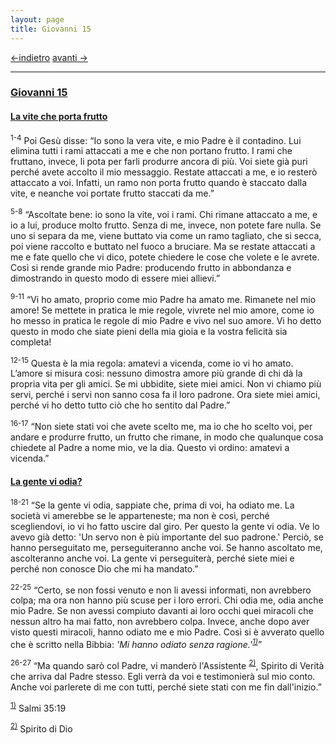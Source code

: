 ```yaml
---
layout: page
title: Giovanni 15
---
```

[<-indietro](gv14.html) [avanti ->](gv16.html)

--------------------------------
### <a href="" id="giovanni_15">Giovanni 15</a>

#### <a href="" id="la_vite_che_porta_frutto">La vite che porta frutto</a>

<sup>1-4</sup> Poi Gesù disse: “Io sono la vera vite, e mio Padre è il contadino. Lui elimina tutti i rami attaccati a me e che non portano frutto. I rami che fruttano, invece, li pota per farli produrre ancora di più. Voi siete già puri perché avete accolto il mio messaggio. Restate attaccati a me, e io resterò attaccato a voi. Infatti, un ramo non porta frutto quando è staccato dalla vite, e neanche voi portate frutto staccati da me.”

<sup>5-8</sup> “Ascoltate bene: io sono la vite, voi i rami. Chi rimane attaccato a me, e io a lui, produce molto frutto. Senza di me, invece, non potete fare nulla. Se uno si separa da me, viene buttato via come un ramo tagliato, che si secca, poi viene raccolto e buttato nel fuoco a bruciare. Ma se restate attaccati a me e fate quello che vi dico, potete chiedere le cose che volete e le avrete. Così si rende grande mio Padre: producendo frutto in abbondanza e dimostrando in questo modo di essere miei allievi.”

<sup>9-11</sup> “Vi ho amato, proprio come mio Padre ha amato me. Rimanete nel mio amore! Se mettete in pratica le mie regole, vivrete nel mio amore, come io ho messo in pratica le regole di mio Padre e vivo nel suo amore. Vi ho detto questo in modo che siate pieni della mia gioia e la vostra felicità sia completa!

<sup>12-15</sup> Questa è la mia regola: amatevi a vicenda, come io vi ho amato. L’amore si misura così: nessuno dimostra amore più grande di chi dà la propria vita per gli amici. Se mi ubbidite, siete miei amici. Non vi chiamo più servi, perché i servi non sanno cosa fa il loro padrone. Ora siete miei amici, perché vi ho detto tutto ciò che ho sentito dal Padre.”

<sup>16-17</sup> “Non siete stati voi che avete scelto me, ma io che ho scelto voi, per andare e produrre frutto, un frutto che rimane, in modo che qualunque cosa chiedete al Padre a nome mio, ve la dia. Questo vi ordino: amatevi a vicenda.”

#### <a href="" id="la_gente_vi_odia">La gente vi odia?</a>

<sup>18-21</sup> “Se la gente vi odia, sappiate che, prima di voi, ha odiato me. La società vi amerebbe se le apparteneste; ma non è così, perché scegliendovi, io vi ho fatto uscire dal giro. Per questo la gente vi odia. Ve lo avevo già detto: 'Un servo non è più importante del suo padrone.' Perciò, se hanno perseguitato me, perseguiteranno anche voi. Se hanno ascoltato me, ascolteranno anche voi. La gente vi perseguiterà, perché siete miei e perché non conosce Dio che mi ha mandato.”

<sup>22-25</sup> “Certo, se non fossi venuto e non li avessi informati, non avrebbero colpa; ma ora non hanno più scuse per i loro errori. Chi odia me, odia anche mio Padre. Se non avessi compiuto davanti ai loro occhi quei miracoli che nessun altro ha mai fatto, non avrebbero colpa. Invece, anche dopo aver visto questi miracoli, hanno odiato me e mio Padre. Così si è avverato quello che è scritto nella Bibbia: *'Mi hanno odiato senza ragione.'<sup><a href="#fn__1" id="fnt__1" class="fn_top">1)</a></sup>*”

<sup>26-27</sup> “Ma quando sarò col Padre, vi manderò l'Assistente <sup><a href="#fn__2" id="fnt__2" class="fn_top">2)</a></sup>, Spirito di Verità che arriva dal Padre stesso. Egli verrà da voi e testimonierà sul mio conto. Anche voi parlerete di me con tutti, perché siete stati con me fin dall'inizio.”

<sup><a href="#fnt__1" id="fn__1" class="fn_bot">1)</a></sup>
Salmi 35:19

<sup><a href="#fnt__2" id="fn__2" class="fn_bot">2)</a></sup>
Spirito di Dio


